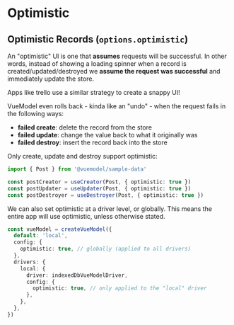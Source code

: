 # Optimistic

## Optimistic Records (`options.optimistic`)
An "optimistic" UI is one that **assumes** requests will be successful. In other words, instead of showing a loading spinner when a record is created/updated/destroyed we **assume the request was successful** and immediately update the store.

Apps like trello use a similar strategy to create a snappy UI!

VueModel even rolls back - kinda like an "undo" - when the request fails in the following ways:
- **failed create**: delete the record from the store
- **failed update**: change the value back to what it originally was
- **failed destroy**: insert the record back into the store

Only create, update and destroy support optimistic:
```ts
import { Post } from '@vuemodel/sample-data'

const postCreator = useCreator(Post, { optimistic: true })
const postUpdater = useUpdater(Post, { optimistic: true })
const postDestroyer = useDestroyer(Post, { optimistic: true })
```

We can also set optimistic at a driver level, or globally. This means the entire app will use optimistic, unless otherwise stated.
```ts
const vueModel = createVueModel({
  default: 'local',
  config: {
    optimistic: true, // globally (applied to all drivers)
  },
  drivers: {
    local: {
      driver: indexedDbVueModelDriver,
      config: {
        optimistic: true, // only applied to the "local" driver
      },
    },
  },
})
```
